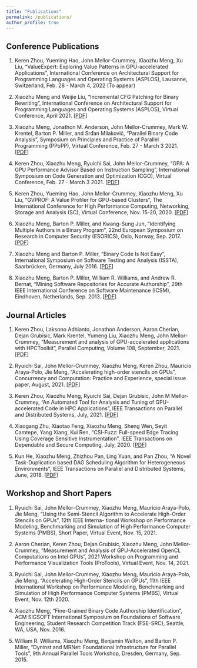 ```yaml
---
title: "Publications"
permalink: /publications/
author_profile: true
---
```


Conference Publications
---

1. Keren Zhou, Yueming Hao, John Mellor-Crummey, Xiaozhu Meng, Xu Liu, “ValueExpert: Exploring Value Patterns in GPU-accelerated Applications”, International Conference on Architectural Support for Programming Languages and Operating Systems (ASPLOS), Lausanne, Switzerland, Feb. 28 - March 4, 2022 (To appear)

1. Xiaozhu Meng and Weijie Liu, “Incremental CFG Patching for Binary Rewriting”, International Conference on Architectural Support for Programming Languages and Operating Systems (ASPLOS), Virtual Conference, April 2021. [[PDF](https://mxz297.github.io/files/ASPLOS21.pdf)]

1. Xiaozhu Meng, Jonathon M. Anderson, John Mellor-Crummey, Mark W. Krentel, Barton P. Miller, and Srđan Milaković, “Parallel Binary Code Analysis”, Symposium on Principles and Practice of Parallel Programming (PPoPP), Virtual Conference, Feb. 27 - March 3 2021. [[PDF](https://mxz297.github.io/files/PPoPP21.pdf)]

1. Keren Zhou, Xiaozhu Meng, Ryuichi Sai, John Mellor-Crummey, “GPA: A GPU Performance Advisor Based on Instruction Sampling”, International Symposium on Code Generation and Optimization (CGO), Virtual Conference, Feb. 27 - March 3 2021. [[PDF](https://mxz297.github.io/files/CGO21.pdf)]

1. Keren Zhou, Yueming Hao, John Mellor-Crummey, Xiaozhu Meng, Xu Liu, “GVPROF: A Value Profiler for GPU-based Clusters”, The International Conference for High Performance Computing, Networking, Storage and Analysis (SC), Virtual Conference, Nov. 15-20, 2020. [[PDF](https://mxz297.github.io/files/SC20.pdf)]

1. Xiaozhu Meng, Barton P. Miller, and Kwang-Sung Jun, “Identifying Multiple Authors in a Binary Program”, 22nd European Symposium on Research in Computer Security (ESORICS), Oslo, Norway, Sep. 2017. [[PDF](https://mxz297.github.io/files/ESORICS17.pdf)]

1. Xiaozhu Meng and Barton P. Miller, “Binary Code Is Not Easy”, International Symposium on Software Testing and Analysis (ISSTA), Saarbrücken, Germany, July 2016. [[PDF](https://mxz297.github.io/files/ISSTA16.pdf)]

1. Xiaozhu Meng, Barton P. Miller, William R. Williams, and Andrew R. Bernat, “Mining Software Repositories for Accurate Authorship”, 29th IEEE International Conference on Software Maintenance (ICSM), Eindhoven, Netherlands, Sep. 2013. [[PDF](https://mxz297.github.io/files/ICSM13.pdf)]

Journal Articles
---

1. Keren Zhou, Laksono Adhianto, Jonathon Anderson, Aaron Cherian, Dejan Grubisic, Mark Krentel, Yumeng Liu, Xiaozhu Meng, John Mellor-Crummey, “Measurement and analysis of GPU-accelerated applications with HPCToolkit”, Parallel Computing, Volume 108, September, 2021. [[PDF](https://mxz297.github.io/files/PARCO21.pdf)]

1.  Ryuichi Sai, John Mellor-Crummey, Xiaozhu Meng, Keren Zhou, Mauricio Araya-Polo, Jie Meng, “Accelerating high-order stencils on GPUs”, Concurrency and Computation: Practice and Experience, special issue paper, August, 2021. [[PDF](https://mxz297.github.io/files/CPE21.pdf)]

1. Keren Zhou, Xiaozhu Meng, Ryuichi Sai, Dejan Grubisic, John M Mellor-Crummey, “An Automated Tool for Analysis and Tuning of GPU-accelerated Code in HPC Applications”, IEEE Transactions on Parallel and Distributed Systems, July, 2021. [[PDF](https://mxz297.github.io/files/TPDS21.pdf)]

1. Xiaogang Zhu, Xiaotao Feng, Xiaozhu Meng, Sheng Wen, Seyit Camtepe, Yang Xiang, Kui Ren, “CSI-Fuzz: Full-speed Edge Tracing Using Coverage Sensitive Instrumentation”, IEEE Transactions on Dependable and Secure Computing, July, 2020. [[PDF](https://mxz297.github.io/files/TDSC20.pdf)]

1. Kun He, Xiaozhu Meng, Zhizhou Pan, Ling Yuan, and Pan Zhou, “A Novel Task-Duplication based DAG Scheduling Algorithm for Heterogeneous Environments”, IEEE Transactions on Parallel and Distributed Systems, June, 2018. [[PDF](https://mxz297.github.io/files/TPDS18.pdf)]

Workshop and Short Papers
---

1. Ryuichi Sai, John Mellor-Crummey, Xiaozhu Meng, Mauricio Araya-Polo, Jie Meng, “Using the Semi-Stencil Algorithm to Accelerate High-Order Stencils on GPUs”, 12th IEEE Interna- tional Workshop on Performance Modeling, Benchmarking and Simulation of High Performance Computer Systems (PMBS), Short Paper, Virtual Event, Nov. 15, 2021.

1. Aaron Cherian, Keren Zhou, Dejan Grubisic, Xiaozhu Meng, John Mellor-Crummey, “Measurement and Analysis of GPU-Accelerated OpenCL Computations on Intel GPUs”, 2021 Workshop on Programming and Performance Visualization Tools (ProTools), Virtual Event, Nov. 14, 2021.

1. Ryuichi Sai, John Mellor-Crummey, Xiaozhu Meng, Mauricio Araya-Polo, Jie Meng, “Accelerating High-Order Stencils on GPUs”, 11th IEEE International Workshop on Performance Modeling, Benchmarking and Simulation of High Performance Computer Systems (PMBS), Virtual Event, Nov. 12th 2020.

1. Xiaozhu Meng, “Fine-Grained Binary Code Authorship Identification”, ACM SIGSOFT International Symposium on Foundations of Software Engineering, Student Research Competition Track (FSE-SRC), Seattle, WA, USA, Nov. 2016.

1. William R. Williams, Xiaozhu Meng, Benjamin Welton, and Barton P. Miller, “Dyninst and MRNet: Foundational Infrastructure for Parallel Tools”, 9th Annual Parallel Tools Workshop, Dresden, Germany, Sep. 2015.
